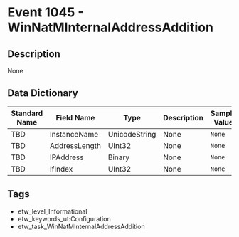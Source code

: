 # Event 1045 - WinNatMInternalAddressAddition

## Description
None

## Data Dictionary
|Standard Name|Field Name|Type|Description|Sample Value|
|---|---|---|---|---|
|TBD|InstanceName|UnicodeString|None|`None`|
|TBD|AddressLength|UInt32|None|`None`|
|TBD|IPAddress|Binary|None|`None`|
|TBD|IfIndex|UInt32|None|`None`|

## Tags
* etw_level_Informational
* etw_keywords_ut:Configuration
* etw_task_WinNatMInternalAddressAddition